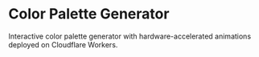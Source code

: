 # Color Palette Generator

Interactive color palette generator with hardware-accelerated animations deployed on Cloudflare Workers.
